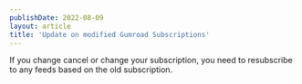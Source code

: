 ```yaml
---
publishDate: 2022-08-09
layout: article
title: 'Update on modified Gumroad Subscriptions'
---
```


If you change cancel or change your subscription, you need to resubscribe to any feeds based on the old subscription.
